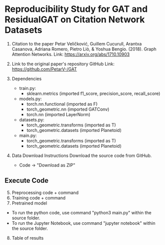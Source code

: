 # Reproducibility Study for GAT and ResidualGAT on Citation Network Datasets

1. Citation to the paper
Petar Veličković, Guillem Cucurull, Arantxa Casanova, Adriana Romero, Pietro Liò, & Yoshua Bengio. (2018). Graph Attention Networks. Link: https://arxiv.org/abs/1710.10903

2. Link to the original paper's repository
GitHub Link: https://github.com/PetarV-/GAT

3. Dependencies
    - train.py:
        - sklearn.metrics (imported f1_score, precision_score, recall_score)
    - models.py:
        - torch.nn.functional (imported as F)
        - torch_geometric.nn (imported GATConv)
        - torch.nn (imported LayerNorm)
    - datasets.py:
        - torch_geometric.transforms (imported as T)
        - torch_geometric.datasets (imported Planetoid)
    - main.py:
        - torch_geometric.transforms (imported as T)
        - torch_geometric.datasets (imported Planetoid)

4. Data Download Instructions
Download the source code from GitHub. 
    - Code -> "Download as ZIP"

## Execute Code
5. Preprocessing code + command
6. Training code + command
7. Pretrained model
- To run the python code, use command "python3 main.py" within the source folder.
- To run the Jupyter Notebook, use command "jupyter notebook" within the source folder. 





8. Table of results
